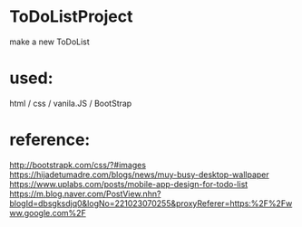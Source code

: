 # ToDoListProject

make a new ToDoList

# used:

html / css / vanila.JS / BootStrap

# reference:

http://bootstrapk.com/css/?#images
https://hijadetumadre.com/blogs/news/muy-busy-desktop-wallpaper
https://www.uplabs.com/posts/mobile-app-design-for-todo-list
https://m.blog.naver.com/PostView.nhn?blogId=dbsgksdjq0&logNo=221023070255&proxyReferer=https:%2F%2Fwww.google.com%2F

